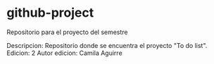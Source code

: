 # github-project
Repositorio para el proyecto del semestre


Descripcion: Repositorio donde se encuentra el proyecto "To do list".
Edicion: 2
Autor edicion: Camila Aguirre